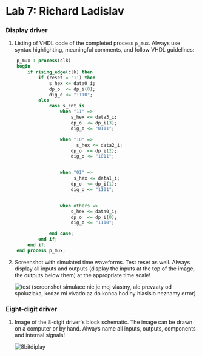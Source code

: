 Lab 7: Richard Ladislav
=======================

### Display driver

1.  Listing of VHDL code of the completed process `p_mux`. Always use
    syntax highlighting, meaningful comments, and follow VHDL
    guidelines:

```vhdl 
    p_mux : process(clk)
    begin
        if rising_edge(clk) then
            if (reset = '1') then
                s_hex <= data0_i;
                dp_o  <= dp_i(0);
                dig_o <= "1110";
            else
                case s_cnt is
                    when "11" =>
                        s_hex <= data3_i;
                        dp_o  <= dp_i(3);
                        dig_o <= "0111";

                    when "10" =>
                          s_hex <= data2_i;
                        dp_o  <= dp_i(2);
                        dig_o <= "1011";


                    when "01" =>
                         s_hex <= data1_i;
                        dp_o  <= dp_i(1);
                        dig_o <= "1101";


                    when others =>
                        s_hex <= data0_i;
                        dp_o  <= dp_i(0);
                        dig_o <= "1110";

                end case;
            end if;
        end if;
    end process p_mux;

```

2.  Screenshot with simulated time waveforms. Test reset as well. Always
    display all inputs and outputs (display the inputs at the top of the
    image, the outputs below them) at the appropriate time scale!

    ![test ](https://user-images.githubusercontent.com/99683944/161702175-9834b44a-488c-466f-9a85-7408f0a7342a.png)
   (screenshot simulace nie je moj vlastny, ale prevzaty od spoluziaka, kedze mi vivado az do konca hodiny hlasislo neznamy error)

### Eight-digit driver

1.  Image of the 8-digit driver's block schematic. The image can be
    drawn on a computer or by hand. Always name all inputs, outputs,
    components and internal signals!

    ![8bitdiplay](https://user-images.githubusercontent.com/99683944/161698971-82a6ca59-e194-42e4-8fe5-a9be696128f7.png)

